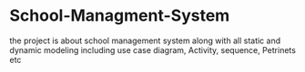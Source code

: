 # School-Managment-System
the project is about school management system along with all static and dynamic modeling including use case diagram, Activity, sequence, Petrinets etc 
